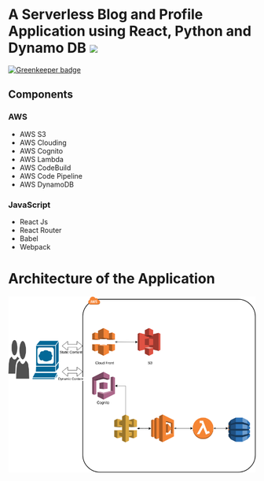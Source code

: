 # A Serverless Blog and Profile Application using React, Python and Dynamo DB ![](https://codebuild.eu-west-1.amazonaws.com/badges?uuid=eyJlbmNyeXB0ZWREYXRhIjoiSUlKcURLSGVjcW1xcjdpVzBqWVpMUHU5cWNGMm5Tc3V2RFFORUlTU2w0YURPa1V2RE4zYVY2Vm5ScEhDZ2dZR0gxay9IcnJWNWdCS2RxUTlQMmZKS3NRPSIsIml2UGFyYW1ldGVyU3BlYyI6InBnU2tGZUR4cjUyK2EyMTkiLCJtYXRlcmlhbFNldFNlcmlhbCI6MX0%3D&branch=master)

[![Greenkeeper badge](https://badges.greenkeeper.io/adithyaneelavara/react-blog-profile.svg)](https://greenkeeper.io/)

## Components
### AWS
  - AWS S3
  - AWS Clouding
  - AWS Cognito
  -  AWS Lambda
  - AWS CodeBuild
  - AWS Code Pipeline
  - AWS DynamoDB

### JavaScript
  -  React Js
  -  React Router
  -  Babel
  -  Webpack

# Architecture of the Application

![](Architecture.png)

